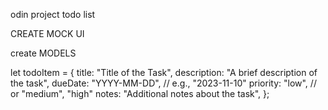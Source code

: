odin project todo list

CREATE MOCK UI

create MODELS

let todoItem = {
title: "Title of the Task",
description: "A brief description of the task",
dueDate: "YYYY-MM-DD", // e.g., "2023-11-10"
priority: "low", // or "medium", "high"
notes: "Additional notes about the task",
};
